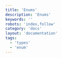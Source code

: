 ```yaml
---
title: 'Enums'
description: 'Enums'
keywords: ''
robots: 'index,follow'
category: 'docs'
layout: 'documentation'
tags:
  - 'types'
  - 'enum'
---
```


